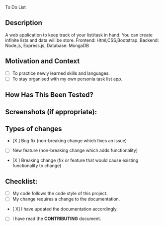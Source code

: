To Do List

## Description
A web application to keep track of your list/task in hand. You can create infinite lists and data will be store.
Frontend: Html,CSS,Bootstrap.
Backend: Node.js, Express.js,
Database: MongaDB

## Motivation and Context
- [ ] To practice newly learned skills and languages.
- [ ] To stay organised with my own personla task list app.

## How Has This Been Tested?

## Screenshots (if appropriate):


## Types of changes
<!--- What types of changes does your code introduce? Put an `x` in all the boxes that apply: -->
- [X ] Bug fix (non-breaking change which fixes an issue)
- [ ] New feature (non-breaking change which adds functionality)
- [X ] Breaking change (fix or feature that would cause existing functionality to change)

## Checklist:
- [ ] My code follows the code style of this project.
- [ ] My change requires a change to the documentation.
- [ X] I have updated the documentation accordingly.
- [ ] I have read the **CONTRIBUTING** document.
